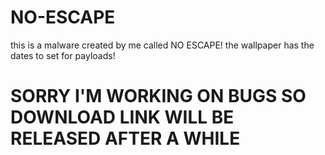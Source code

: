 # NO-ESCAPE
this is a malware created by me called NO ESCAPE!
the wallpaper has the dates to set for payloads!


# SORRY I'M WORKING ON BUGS SO DOWNLOAD LINK WILL BE RELEASED AFTER A WHILE
